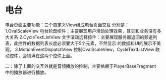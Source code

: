 # 电台
电台页面主要功能：三个自定义View组成电台页面交互
分别是：
1.OvalScaleView 电台轮盘控件：主要展现用户滑动处理效果，其实和业务没有多大关系
2.CycleTextListView 文字滚动选择控件：主要展现服务器返回的频道列表，此控件的数据列表长度必须要大于5个元素，不然显示
的数据和UI的展示不美观。
3.MotionEventDispatchView 控制OvalScaleView，CycleTextListView 联动控件，会铺满在这两个控件上面。

二：除了上面的交互外就是音频播放的控制，主要依赖于PlayerBaseFragment 中的播放器进行播放。